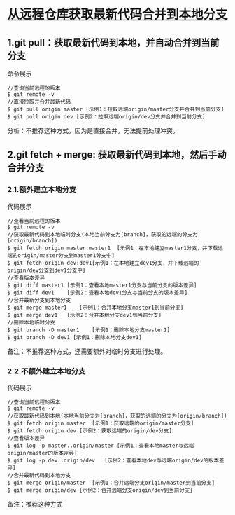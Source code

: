 # [从远程仓库获取最新代码合并到本地分支](https://github.com/huaizhixu/Huaizhi-Blog/issues/10)

## 1.git pull：获取最新代码到本地，并自动合并到当前分支

命令展示

```
//查询当前远程的版本
$ git remote -v
//直接拉取并合并最新代码
$ git pull origin master [示例1：拉取远端origin/master分支并合并到当前分支]
$ git pull origin dev [示例2：拉取远端origin/dev分支并合并到当前分支]
```

分析：不推荐这种方式，因为是直接合并，无法提前处理冲突。

## 2.git fetch + merge: 获取最新代码到本地，然后手动合并分支

### 2.1.额外建立本地分支

代码展示

```
//查看当前远程的版本
$ git remote -v 
//获取最新代码到本地临时分支(本地当前分支为[branch]，获取的远端的分支为[origin/branch])
$ git fetch origin master:master1  [示例1：在本地建立master1分支，并下载远端的origin/master分支到master1分支中]
$ git fetch origin dev:dev1[示例1：在本地建立dev1分支，并下载远端的origin/dev分支到dev1分支中]
//查看版本差异
$ git diff master1 [示例1：查看本地master1分支与当前分支的版本差异]
$ git diff dev1    [示例2：查看本地dev1分支与当前分支的版本差异]
//合并最新分支到本地分支
$ git merge master1    [示例1：合并本地分支master1到当前分支]
$ git merge dev1   [示例2：合并本地分支dev1到当前分支]
//删除本地临时分支
$ git branch -D master1    [示例1：删除本地分支master1]
$ git branch -D dev1 [示例1：删除本地分支dev1]
```

备注：不推荐这种方式，还需要额外对临时分支进行处理。

### 2.2.不额外建立本地分支

代码展示

```
//查询当前远程的版本
$ git remote -v
//获取最新代码到本地(本地当前分支为[branch]，获取的远端的分支为[origin/branch])
$ git fetch origin master  [示例1：获取远端的origin/master分支]
$ git fetch origin dev [示例2：获取远端的origin/dev分支]
//查看版本差异
$ git log -p master..origin/master [示例1：查看本地master与远端origin/master的版本差异]
$ git log -p dev..origin/dev   [示例2：查看本地dev与远端origin/dev的版本差异]
//合并最新代码到本地分支
$ git merge origin/master  [示例1：合并远端分支origin/master到当前分支]
$ git merge origin/dev [示例2：合并远端分支origin/dev到当前分支]
```

备注：推荐这种方式